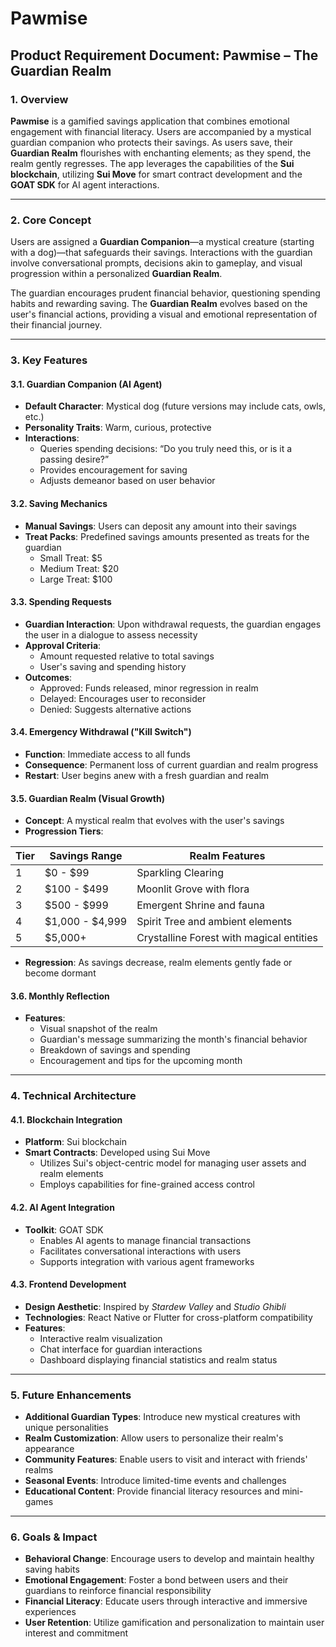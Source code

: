 # Pawmise

## **Product Requirement Document: Pawmise – The Guardian Realm**

### **1. Overview**

**Pawmise** is a gamified savings application that combines emotional engagement with financial literacy. Users are accompanied by a mystical guardian companion who protects their savings. As users save, their **Guardian Realm** flourishes with enchanting elements; as they spend, the realm gently regresses. The app leverages the capabilities of the **Sui blockchain**, utilizing **Sui Move** for smart contract development and the **GOAT SDK** for AI agent interactions.

---

### **2. Core Concept**

Users are assigned a **Guardian Companion**—a mystical creature (starting with a dog)—that safeguards their savings. Interactions with the guardian involve conversational prompts, decisions akin to gameplay, and visual progression within a personalized **Guardian Realm**.

The guardian encourages prudent financial behavior, questioning spending habits and rewarding saving. The **Guardian Realm** evolves based on the user's financial actions, providing a visual and emotional representation of their financial journey.

---

### **3. Key Features**

#### 3.1. **Guardian Companion (AI Agent)**

- **Default Character**: Mystical dog (future versions may include cats, owls, etc.)
- **Personality Traits**: Warm, curious, protective
- **Interactions**:
  - Queries spending decisions: “Do you truly need this, or is it a passing desire?”
  - Provides encouragement for saving
  - Adjusts demeanor based on user behavior

#### 3.2. **Saving Mechanics**

- **Manual Savings**: Users can deposit any amount into their savings
- **Treat Packs**: Predefined savings amounts presented as treats for the guardian
  - Small Treat: $5
  - Medium Treat: $20
  - Large Treat: $100

#### 3.3. **Spending Requests**

- **Guardian Interaction**: Upon withdrawal requests, the guardian engages the user in a dialogue to assess necessity
- **Approval Criteria**:
  - Amount requested relative to total savings
  - User's saving and spending history
- **Outcomes**:
  - Approved: Funds released, minor regression in realm
  - Delayed: Encourages user to reconsider
  - Denied: Suggests alternative actions

#### 3.4. **Emergency Withdrawal ("Kill Switch")**

- **Function**: Immediate access to all funds
- **Consequence**: Permanent loss of current guardian and realm progress
- **Restart**: User begins anew with a fresh guardian and realm

#### 3.5. **Guardian Realm (Visual Growth)**

- **Concept**: A mystical realm that evolves with the user's savings
- **Progression Tiers**:

| Tier | Savings Range   | Realm Features                           |
| ---- | --------------- | ---------------------------------------- |
| 1    | $0 - $99        | Sparkling Clearing                       |
| 2    | $100 - $499     | Moonlit Grove with flora                 |
| 3    | $500 - $999     | Emergent Shrine and fauna                |
| 4    | $1,000 - $4,999 | Spirit Tree and ambient elements         |
| 5    | $5,000+         | Crystalline Forest with magical entities |

- **Regression**: As savings decrease, realm elements gently fade or become dormant

#### 3.6. **Monthly Reflection**

- **Features**:
  - Visual snapshot of the realm
  - Guardian's message summarizing the month's financial behavior
  - Breakdown of savings and spending
  - Encouragement and tips for the upcoming month

---

### **4. Technical Architecture**

#### 4.1. **Blockchain Integration**

- **Platform**: Sui blockchain
- **Smart Contracts**: Developed using Sui Move
  - Utilizes Sui's object-centric model for managing user assets and realm elements
  - Employs capabilities for fine-grained access control

#### 4.2. **AI Agent Integration**

- **Toolkit**: GOAT SDK
  - Enables AI agents to manage financial transactions
  - Facilitates conversational interactions with users
  - Supports integration with various agent frameworks

#### 4.3. **Frontend Development**

- **Design Aesthetic**: Inspired by _Stardew Valley_ and _Studio Ghibli_
- **Technologies**: React Native or Flutter for cross-platform compatibility
- **Features**:
  - Interactive realm visualization
  - Chat interface for guardian interactions
  - Dashboard displaying financial statistics and realm status

---

### **5. Future Enhancements**

- **Additional Guardian Types**: Introduce new mystical creatures with unique personalities
- **Realm Customization**: Allow users to personalize their realm's appearance
- **Community Features**: Enable users to visit and interact with friends' realms
- **Seasonal Events**: Introduce limited-time events and challenges
- **Educational Content**: Provide financial literacy resources and mini-games

---

### **6. Goals & Impact**

- **Behavioral Change**: Encourage users to develop and maintain healthy saving habits
- **Emotional Engagement**: Foster a bond between users and their guardians to reinforce financial responsibility
- **Financial Literacy**: Educate users through interactive and immersive experiences
- **User Retention**: Utilize gamification and personalization to maintain user interest and commitment
